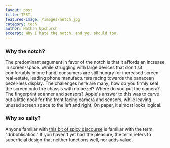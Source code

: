 ```yaml
---
layout: post
title: TEST.
featured-image: /images/notch.jpg
category: tech
author: Nathan Upchurch
excerpt: Why I hate the notch, and you should too.
---
```

### Why the notch?
The predominant argument in favor of the notch is that it affords an increase in screen-space. While struggling with large devices that don't sit comfortably in one hand, consumers are still hungry for increased screen real-estate, leading phone manufacturers racing towards the panacean bezel-less display. The challenges here are many; how do you firmly seal the screen onto the chassis with no bezel? Where do you put the camera? The fingerprint scanner and sensors? Apple's answer to this was to carve out a little nook for the front facing camera and sensors, while leaving unused screen space to the left and right. On paper, it almost looks logical.

### Why so salty?
Anyone familiar with [this bit of spicy discourse](https://blog.intercom.com/the-dribbblisation-of-design/) is familiar with the term "dribbblisation." If you haven't yet had the pleasure, the term refers to superficial design that neither functions well, nor adds value. 